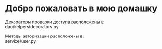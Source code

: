 # Добро пожаловать в мою домашку

<p>Декораторы проверки доступа расположены в: <br> dao/helpers/decorators.py</p>

<p>Методы авторизации расположены в:<br>service/user.py</p>